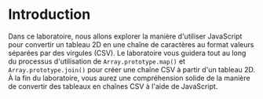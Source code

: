 # Introduction

Dans ce laboratoire, nous allons explorer la manière d'utiliser JavaScript pour convertir un tableau 2D en une chaîne de caractères au format valeurs séparées par des virgules (CSV). Le laboratoire vous guidera tout au long du processus d'utilisation de `Array.prototype.map()` et `Array.prototype.join()` pour créer une chaîne CSV à partir d'un tableau 2D. À la fin du laboratoire, vous aurez une compréhension solide de la manière de convertir des tableaux en chaînes CSV à l'aide de JavaScript.
